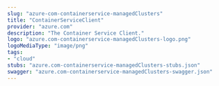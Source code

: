 ```yaml
---
slug: "azure-com-containerservice-managedClusters"
title: "ContainerServiceClient"
provider: "azure.com"
description: "The Container Service Client."
logo: "azure.com-containerservice-managedClusters-logo.png"
logoMediaType: "image/png"
tags:
- "cloud"
stubs: "azure.com-containerservice-managedClusters-stubs.json"
swagger: "azure.com-containerservice-managedClusters-swagger.json"
---
```

